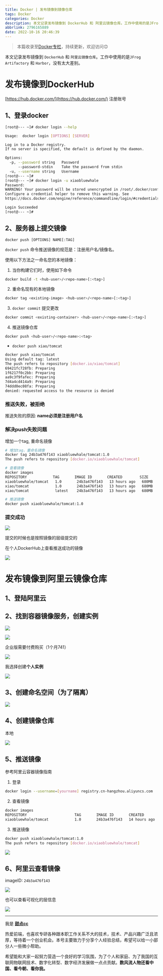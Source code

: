 ```yaml
---
title: Docker | 发布镜像到镜像仓库
tags: Docker
categories: Docker
description: 本文记录发布镜像到 DockerHub 和 阿里云镜像仓库。工作中使用的是JFrog Artifactory 和 Harbor，没有太大差别。
abbrlink: 2796165889
date: 2022-10-16 20:46:39
---
```


> 本篇收录至[Docker专栏](https://blog.i-xiao.space/categories/Docker/)，持续更新，欢迎访问😊

本文记录发布镜像到 `DockerHub` 和 `阿里云镜像仓库`。工作中使用的是`JFrog Artifactory` 和 `Harbor`，没有太大差别。

# 发布镜像到DockerHub
[https://hub.docker.com/](https://hub.docker.com/) 注册账号

## 1、登录docker

```bash
[root@--- ~]# docker login --help

Usage:  docker login [OPTIONS] [SERVER]

Log in to a Docker registry.
If no server is specified, the default is defined by the daemon.

Options:
  -p, --password string   Password
      --password-stdin    Take the password from stdin
  -u, --username string   Username
[root@--- ~]#
[root@--- ~]# docker login -u xiaobluewhale
Password:
WARNING! Your password will be stored unencrypted in /root/.docker/config.json.
Configure a credential helper to remove this warning. See
https://docs.docker.com/engine/reference/commandline/login/#credentials-store

Login Succeeded
[root@--- ~]#
```

## 2、服务器上提交镜像

`docker push [OPTIONS] NAME[:TAG]`

`docker push` 命令推送镜像的规范是：注册用户名/镜像名。

使用以下方法之一命名您的本地镜像：

1. 当你构建它们时，使用如下命令

```bash
docker build -t <hub-user>/<repo-name>[:<tag>]
```

2. 重命名现有的本地镜像

```bash
docker tag <existing-image> <hub-user>/<repo-name>[:<tag>]
```

3. `docker commit` 提交更改

```bash
docker commit <existing-container> <hub-user>/<repo-name>[:<tag>]
```

4. 推送镜像仓库

```bash
docker push <hub-user>/<repo-name>:<tag>
```

- `docker push xiao/tomcat`

```bash
docker push xiao/tomcat
Using default tag: latest
The push refers to repository [docker.io/xiao/tomcat]
69421fc728fb: Preparing
1f6217f0c2bb: Preparing
aa9c3f9fafec: Preparing
7d4a4cd414a9: Preparing
74ddd0ec08fa: Preparing
denied: requested access to the resource is denied
```

### 推送失败，被拒绝

推送失败的原因: **name必须是注册用户名**

### 解决push失败问题

增加一个tag, 重命名镜像

```bash
# 增加tag，重命名镜像
docker tag 24b3a476f143 xiaobluewhale/tomcat:1.0
The push refers to repository [docker.io/xiaobluewhale/tomcat]

# 查看镜像
docker images
REPOSITORY            TAG       IMAGE ID       CREATED        SIZE
xiaobluewhale/tomcat   1.0       24b3a476f143   13 hours ago   680MB
xiao/tomcat            1.0       24b3a476f143   13 hours ago   680MB
xiao/tomcat            latest    24b3a476f143   13 hours ago   680MB

# 推送镜像
docker push xiaobluewhale/tomcat:1.0
```

### 提交成功

![](https://pic1.imgdb.cn/item/634c984c16f2c2beb145f7bc.jpg)

提交的时候也是按照镜像的层级提交的

在个人DockerHub上查看推送成功的镜像

![](https://pic1.imgdb.cn/item/634c985b16f2c2beb14602fd.jpg)

# 发布镜像到阿里云镜像仓库

## 1、登陆阿里云

## 2、找到容器镜像服务，创建实例

![](https://pic1.imgdb.cn/item/634c986916f2c2beb1460b7d.jpg)

![](https://pic1.imgdb.cn/item/634c987a16f2c2beb14617bb.jpg)

企业版需要付费购买（1个月741）

![](https://pic1.imgdb.cn/item/634c988c16f2c2beb14623ef.jpg)

我选择创建**个人实例**

![](https://pic1.imgdb.cn/item/634c989c16f2c2beb14632b8.jpg)

## 3、创建命名空间（为了隔离）

![](https://pic1.imgdb.cn/item/634c98ab16f2c2beb1463e3f.jpg)

## 4、创建镜像仓库

本地

![](https://pic1.imgdb.cn/item/634c98ba16f2c2beb1464b58.jpg)

## 5、推送镜像

参考阿里云容器镜像指南

1. 登录

```bash
docker login --username=[yourname] registry.cn-hangzhou.aliyuncs.com
```

2. 查看镜像

```bash
docker images
REPOSITORY                      TAG       IMAGE ID       CREATED        SIZE
xiaobluewhale/tomcat            1.0       24b3a476f143   14 hours ago   680MB
```

3. 推送镜像

```bash
docker push xiaobluewhale/tomcat:1.0
The push refers to repository [docker.io/xiaobluewhale/tomcat]
```

![](https://pic1.imgdb.cn/item/634c98cb16f2c2beb1465751.jpg)

## 6、阿里云查看镜像

imageID: `24b3a476f143`

![](https://pic1.imgdb.cn/item/634c98da16f2c2beb14662d9.jpg)

也可以查看可视化的层信息

![](https://pic1.imgdb.cn/item/634c98e716f2c2beb1466ce7.jpg)

---

我是 [**甜点cc**](https://blog.i-xiao.space/)

热爱前端，也喜欢专研各种跟本职工作关系不大的技术，技术、产品兴趣广泛且浓厚，等待着一个创业机会。本号主要致力于分享个人经验总结，希望可以给一小部分人一些微小帮助。

希望能和大家一起努力营造一个良好的学习氛围，为了个人和家庭、为了我国的互联网物联网技术、数字化转型、数字经济发展做一点点贡献。**数风流人物还看中国、看今朝、看你我。**
